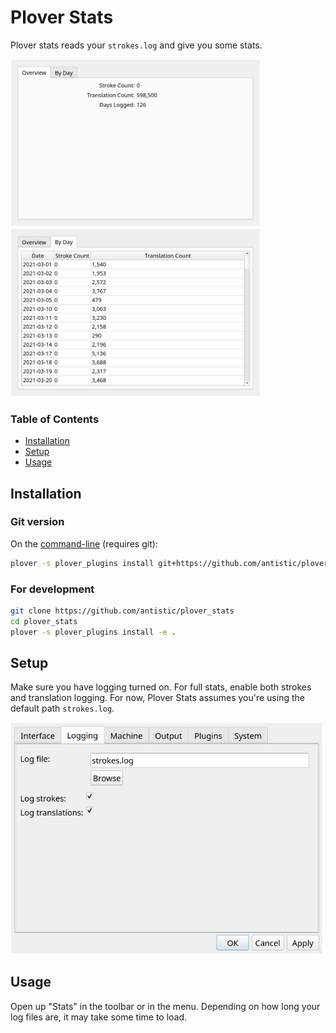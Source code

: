 # Plover Stats

Plover stats reads your `strokes.log` and give you some stats.

<img src="assets/overview.png" alt="overview screenshot" width="400">
<img src="assets/by_day.png" alt="stats by day screenshot" width="400">

### Table of Contents
- [Installation](#installation)
- [Setup](#setup)
- [Usage](#usage)

## Installation

### Git version

On the [command-line](https://plover.readthedocs.io/en/latest/cli_reference.html) (requires git):

```bash
plover -s plover_plugins install git+https://github.com/antistic/plover_stats.git
```

### For development

```bash
git clone https://github.com/antistic/plover_stats
cd plover_stats
plover -s plover_plugins install -e .
```

## Setup

Make sure you have logging turned on.
For full stats, enable both strokes and translation logging.
For now, Plover Stats assumes you're using the default path `strokes.log`.

<img src="assets/logging_config.png" alt="logging config settings" width="500">

## Usage

Open up "Stats" in the toolbar or in the menu. Depending on how long your log files are,
it may take some time to load.
